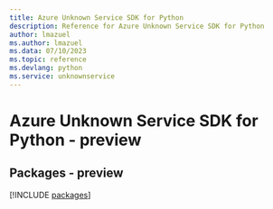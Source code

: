 ```yaml
---
title: Azure Unknown Service SDK for Python
description: Reference for Azure Unknown Service SDK for Python
author: lmazuel
ms.author: lmazuel
ms.data: 07/10/2023
ms.topic: reference
ms.devlang: python
ms.service: unknownservice
---
```

# Azure Unknown Service SDK for Python - preview
## Packages - preview
[!INCLUDE [packages](unknown-service-index.md)]
